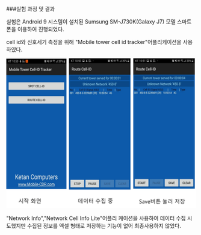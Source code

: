 ###실험 과정 및 결과

실험은 Android 9 시스템이 설치된 Sumsung SM-J730K(Galaxy J7) 모델 스마트폰을 이용하여 진행되었다.

cell id와 신호세기 측정을 위해 "Mobile tower cell id tracker"어플리케이션을 사용하였다.

![데이터 수집에 사용된 어플리케이션](./ap_used.PNG) 

"Network Info","Network Cell Info Lite"어플리 케이션을 사용하여 데이터 수집 시도했지만 수집된 정보를 엑셀 형태로 저장하는 기능이 없어 최종사용하지 않았다. 



